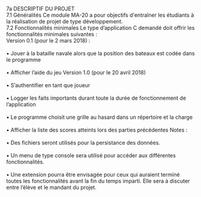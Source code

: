 7a DESCRIPTIF DU PROJET
<br>7.1	Généralités
Ce module MA-20 a pour objectifs d'entraîner les étudiants à la réalisation de projet de type développement.
<br>7.2	Fonctionnalités minimales
Le type d’application C demandé doit offrir les fonctionnalités minimales suivantes :<br>
Version 0.1 (pour le 2 mars 2018) :
<br><br>•	Jouer à la bataille navale alors que la position des bateaux est codée dans le programme
<br><br>•	Afficher l’aide du jeu
Version 1.0 (pour le 20 avril 2018)
<br><br>•	S’authentifier en tant que joueur
<br><br>•	Logger les faits importants durant toute la durée de fonctionnement de l’application
<br><br>•	Le programme choisit une grille au hasard dans un répertoire et la charge 
<br><br>•	Afficher la liste des scores atteints lors des parties précédentes
Notes : 
<br><br>•	Des fichiers seront utilisés pour la persistance des données.
<br><br>•	Un menu de type console sera utilisé pour accéder aux différentes fonctionnalités.
<br><br>•	Une extension pourra être envisagée pour ceux qui auraient terminé toutes les fonctionnalités avant la fin du temps imparti. Elle sera à discuter entre l’élève et le mandant du projet.
